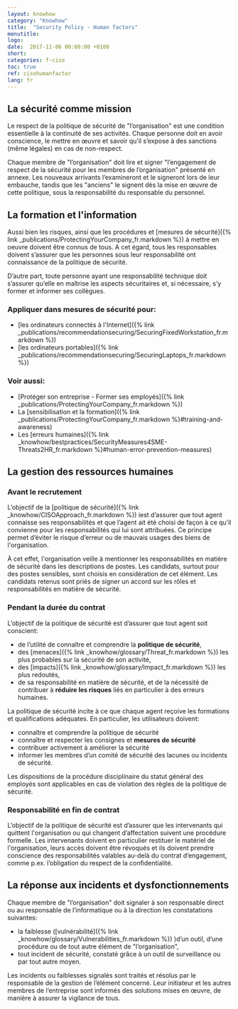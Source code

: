 ```yaml
---
layout: knowhow
category: "Knowhow"
title:  "Security Policy - Human factors"
menutitle:
logo:
date:  2017-11-06 00:00:00 +0100
short:
categories: f-ciso
toc: true
ref: cisohumanfactor
lang: fr
---
```

## La sécurité comme mission

Le respect de la politique de sécurité de "l’organisation" est une condition essentielle à la continuité de ses activités. Chaque personne doit en avoir conscience, le mettre en œuvre et savoir qu’il s’expose à des sanctions (même légales) en cas de non-respect.

Chaque membre de "l’organisation" doit lire et signer "l’engagement de respect de la sécurité pour les membres de  l’organisation" présenté en annexe. Les nouveaux arrivants l’examineront et le signeront lors de leur embauche, tandis que les "anciens" le signent dès la mise en œuvre de cette politique, sous la responsabilité du responsable du personnel.


## La formation et l'information

Aussi bien les risques, ainsi que les procédures et [mesures de sécurité]({% link _publications/ProtectingYourCompany_fr.markdown %}) à mettre en oeuvre doivent être connus de tous. A cet égard, tous les responsables doivent s’assurer que les personnes sous leur responsabilité ont connaissance de la politique de sécurité.

D’autre part, toute personne ayant une responsabilité technique doit s’assurer qu’elle en maîtrise les aspects sécuritaires et, si nécessaire, s’y former et informer ses collègues.

### Appliquer dans mesures de sécurité pour:

* [les ordinateurs connectés à l'Internet]({% link _publications/recommendationsecuring/SecuringFixedWorkstation_fr.markdown %})
* [les ordinateurs portables]({% link _publications/recommendationsecuring/SecuringLaptops_fr.markdown %})

### Voir aussi:

* [Protéger son entreprise - Former ses employés]({% link _publications/ProtectingYourCompany_fr.markdown %})
* La [sensibilisation et la formation]({% link _publications/ProtectingYourCompany_fr.markdown %}#training-and-awareness)
* Les [erreurs humaines]({% link _knowhow/bestpractices/SecurityMeasures4SME-Threats2HR_fr.markdown %}#human-error-prevention-measures)

## La gestion des ressources humaines

### Avant le recrutement

L’objectif de la [politique de sécurité]({% link _knowhow/CISOApproach_fr.markdown %})  iest d’assurer que tout agent connaisse ses responsabilités et que l’agent ait été choisi de façon à ce qu’il convienne pour les responsabilités qui lui sont attribuées. Ce principe permet d’éviter le risque d’erreur ou de mauvais usages des biens de l'organisation.

À cet effet, l'organisation veille à mentionner les responsabilités en matière de sécurité dans les descriptions de postes. Les candidats, surtout pour des postes sensibles, sont choisis en considération de cet élément. Les candidats retenus sont priés de signer un accord sur les rôles et responsabilités en matière de sécurité.

### Pendant la durée du contrat

L’objectif de la politique de sécurité est d’assurer que tout agent soit conscient:

* de l’utilité de connaître et comprendre la **politique de sécurité**,
* des [menaces]({% link _knowhow/glossary/Threat_fr.markdown %})  les plus probables sur la sécurité de son activité,
* des [impacts]({% link _knowhow/glossary/Impact_fr.markdown %})  les plus redoutés,
* de sa responsabilité en matière de sécurité, et de la nécessité de contribuer à **réduire les risques** liés en particulier à des erreurs humaines.

La politique de sécurité incite à ce que chaque agent reçoive les formations et qualifications adéquates. En particulier, les utilisateurs doivent:

* connaître et comprendre la politique de sécurité
* connaître et respecter les consignes et **mesures de sécurité**
* contribuer activement à améliorer la sécurité
* informer les membres d’un comité de sécurité des lacunes ou incidents de sécurité.

Les dispositions de la procédure disciplinaire du statut général des employés sont applicables en cas de violation des règles de la politique de sécurité.

### Responsabilité en fin de contrat

L’objectif de la politique de sécurité est d’assurer que les intervenants qui quittent l'organisation ou qui changent d’affectation suivent une procédure formelle. Les intervenants doivent en particulier restituer le matériel de l'organisation, leurs accès doivent être révoqués et ils doivent prendre conscience des responsabilités valables au-delà du contrat d’engagement, comme p.ex. l’obligation du respect de la confidentialité.

## La réponse aux incidents et dysfonctionnements

Chaque membre de "l’organisation" doit signaler à son responsable direct ou au responsable de l’informatique ou à la direction les constatations suivantes:

* la faiblesse  ([vulnérabilité]({% link _knowhow/glossary/Vulnerabilities_fr.markdown %}) )d’un outil, d’une procédure ou de tout autre élément de "l’organisation",
* tout incident de sécurité, constaté grâce à un outil de surveillance ou par tout autre moyen.

Les incidents ou faiblesses signalés sont traités et résolus par le responsable de la gestion de l’élément concerné. Leur initiateur et les autres membres de l’entreprise sont informés des solutions mises en œuvre, de manière à assurer la vigilance de tous.
